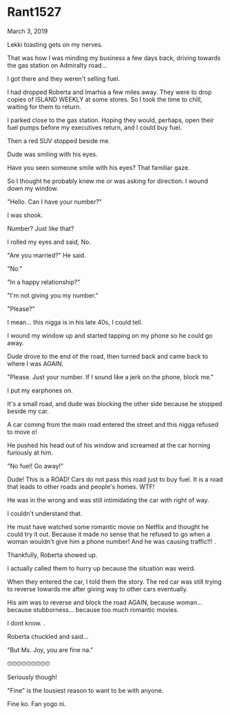 # Rant1527


March 3, 2019

Lekki toasting gets on my nerves.

That was how I was minding my business a few days back, driving towards the gas station on Admiralty road...

I got there and they weren't selling fuel.

I had dropped Roberta and Imarhia a few miles away. They were to drop copies of ISLAND WEEKLY at some stores. So I took the time to chill, waiting for them to return. 

I parked close to the gas station. Hoping they would, perhaps, open their fuel pumps before my executives return, and I could buy fuel. 

Then a red SUV stopped beside me. 

Dude was smiling with his eyes. 

Have you seen someone smile with his eyes? That familiar gaze.

So I thought he probably knew me or was asking for direction. I wound down my window. 

"Hello. Can I have your number?"

I was shook. 

Number? Just like that?

I rolled my eyes and said, No.

"Are you married?" He said.

"No."

"In a happy relationship?"

"I'm not giving you my number."

"Please?"

I mean... this nigga is in his late 40s, I could tell.

I wound my window up and started tapping on my phone so he could go away.

Dude drove to the end of the road, then turned back and came back to where I was AGAIN.

"Please. Just your number. If I sound like a jerk on the phone, block me."

I put my earphones on.

It's a small road, and dude was blocking the other side because he stopped beside my car.

A car coming from the main road entered the street and this nigga refused to move o!

He pushed his head out of his window and screamed at the car horning furiously at him.

"No fuel! Go away!"

Dude! This is a ROAD! Cars do not pass this road just to buy fuel. It is a road that leads to other roads and people's homes. WTF!

He was in the wrong and was still intimidating the car with right of way.

I couldn't understand that.

He must have watched some romantic movie on Netflix and thought he could try it out. Because it made no sense that he refused to go when a woman wouldn't give him a phone number! And he was causing traffic!!!
.

Thankfully, Roberta showed up.

I actually called them to hurry up because the situation was weird.

When they entered the car, I told them the story. The red car was still trying to reverse towards me after giving way to other cars eventually.

His aim was to reverse and block the road AGAIN, because woman... because stubborness... because too much romantic movies.

I dont know.
.

Roberta chuckled and said...

"But Ms. Joy, you are fine na."

🙄🙄🙄🙄🙄🙄🙄🙄🙄

Seriously though!

"Fine" is the lousiest reason to want to be with anyone.

Fine ko. Fan yogo ni.